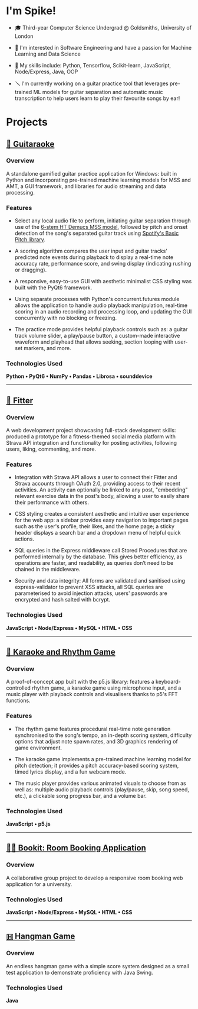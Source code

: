 # I'm Spike!
- 🎓 Third-year Computer Science Undergrad @ Goldsmiths, University of London

- 💭 I'm interested in Software Engineering and have a passion for Machine Learning and Data Science

- 🎯 My skills include: Python, Tensorflow, Scikit-learn, JavaScript, Node/Express, Java, OOP

- 🪛 I'm currently working on a guitar practice tool that leverages pre-trained ML models for
guitar separation and automatic music transcription to help users learn to play their favourite songs by ear!

# Projects

## [🎸 Guitaraoke](https://github.com/SpikeElliot/Guitaraoke)

### Overview

A standalone gamified guitar practice application for Windows: built in Python and incorporating
pre-trained machine learning models for MSS and AMT, a GUI framework, and libraries for audio streaming and data processing.

### Features

- Select any local audio file to perform, initiating guitar separation through use of the [6-stem HT Demucs MSS model](https://github.com/adefossez/demucs),
followed by pitch and onset detection of the song's separated guitar track using [Spotify's Basic Pitch library](https://github.com/spotify/basic-pitch).

- A scoring algorithm compares the user input and guitar tracks' predicted note events during playback
to display a real-time note accuracy rate, performance score, and swing display (indicating rushing or dragging).

- A responsive, easy-to-use GUI with aesthetic minimalist CSS styling was built with the PyQt6 framework.

- Using separate processes with Python's concurrent.futures module allows the application to handle audio playback manipulation,
real-time scoring in an audio recording and processing loop, and updating the GUI concurrently with no blocking or freezing.

- The practice mode provides helpful playback controls such as: a guitar track volume slider,
a play/pause button, a custom-made interactive waveform and playhead that allows seeking,
section looping with user-set markers, and more.

### Technologies Used

**Python • PyQt6 • NumPy • Pandas • Librosa • sounddevice**

---

## [🏃 Fitter](https://github.com/SpikeElliot/Fitter)

### Overview

A web development project showcasing full-stack development skills: produced a prototype for a 
fitness-themed social media platform with Strava API integration and functionality for posting activities,
following users, liking, commenting, and more.

### Features

- Integration with Strava API allows a user to connect their Fitter and Strava accounts through OAuth 2.0,
providing access to their recent activities. An activity can optionally be linked to any post, "embedding"
relevant exercise data in the post's body, allowing a user to easily share their performance with others.

- CSS styling creates a consistent aesthetic and intuitive user experience for the web app: a sidebar
provides easy navigation to important pages such as the user's profile, their likes, and the home page;
a sticky header displays a search bar and a dropdown menu of helpful quick actions.

- SQL queries in the Express middleware call Stored Procedures that are performed internally by the database.
This gives better efficiency, as operations are faster, and readability, as queries don’t need to be chained in the
middleware.

- Security and data integrity: All forms are validated and sanitised using express-validator to prevent
XSS attacks, all SQL queries are parameterised to avoid injection attacks, users' passwords are encrypted
and hash salted with bcrypt.

### Technologies Used

**JavaScript • Node/Express • MySQL • HTML • CSS**

---

## [🎵 Karaoke and Rhythm Game](https://github.com/sahas036211/p5-Karaoke-and-Rhythm-Game)

### Overview

A proof-of-concept app built with the p5.js library: features a keyboard-controlled
rhythm game, a karaoke game using microphone input, and a music player with playback
controls and visualisers thanks to p5's FFT functions.

### Features

- The rhythm game features procedural real-time note generation synchronised to the song's tempo,
an in-depth scoring system, difficulty options that adjust note spawn rates, and 3D graphics
rendering of game environment.

- The karaoke game implements a pre-trained machine learning model for pitch detection; it provides
a pitch accuracy-based scoring system, timed lyrics display, and a fun webcam mode.

- The music player provides various animated visuals to choose from as well as:
multiple audio playback controls (play/pause, skip, song speed, etc.), a clickable song progress bar,
and a volume bar.

### Technologies Used

**JavaScript • p5.js**

---

## [🧑‍🏫 Bookit: Room Booking Application](https://github.com/jbrun001/roombooking)

### Overview

A collaborative group project to develop a responsive room booking web application for a university.

### Technologies Used

**JavaScript • Node/Express • MySQL • HTML • CSS**

---

## [🇭 Hangman Game](https://github.com/SpikeElliot/Java-Hangman-Game)

### Overview 

An endless hangman game with a simple score system designed as a small test application to demonstrate 
proficiency with Java Swing. 

### Technologies Used

**Java**

<!--

Here are some ideas to get you started:

- 🔭 I’m currently working on ...
- 🌱 I’m currently learning ...
- 👯 I’m looking to collaborate on ...
- 🤔 I’m looking for help with ...
- 💬 Ask me about ...
- 📫 How to reach me: ...
- 😄 Pronouns: ...
- ⚡ Fun fact: ...
-->
